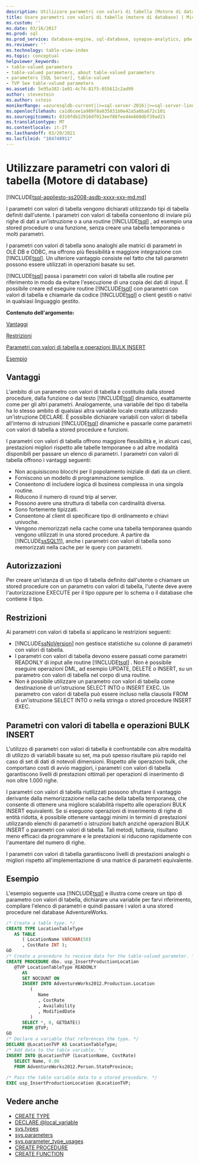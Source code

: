 ```yaml
---
description: Utilizzare parametri con valori di tabella (Motore di database)
title: Usare parametri con valori di tabella (motore di database) | Microsoft Docs
ms.custom: ''
ms.date: 03/16/2017
ms.prod: sql
ms.prod_service: database-engine, sql-database, synapse-analytics, pdw
ms.reviewer: ''
ms.technology: table-view-index
ms.topic: conceptual
helpviewer_keywords:
- table-valued parameters
- table-valued parameters, about table-valued parameters
- parameters [SQL Server], table-valued
- TVP See table-valued parameters
ms.assetid: 5e95a382-1e01-4c74-81f5-055612c2ad99
author: stevestein
ms.author: sstein
monikerRange: =azuresqldb-current||>=sql-server-2016||>=sql-server-linux-2017||=azuresqldb-mi-current
ms.openlocfilehash: ca1d6cee1a989f8a035831b0e42a5a6ba672c101
ms.sourcegitcommit: 0310fdb22916df013eef86fee44e660dbf39ad21
ms.translationtype: MT
ms.contentlocale: it-IT
ms.lasthandoff: 03/20/2021
ms.locfileid: "104748911"
---
```

# <a name="use-table-valued-parameters-database-engine"></a>Utilizzare parametri con valori di tabella (Motore di database)

[!INCLUDE[tsql-appliesto-ss2008-asdb-xxxx-xxx-md.md](../../includes/tsql-appliesto-ss2008-asdb-xxxx-xxx-md.md)]

I parametri con valori di tabella vengono dichiarati utilizzando tipi di tabella definiti dall'utente. I parametri con valori di tabella consentono di inviare più righe di dati a un'istruzione o a una routine [!INCLUDE[tsql](../../includes/tsql-md.md)] , ad esempio una stored procedure o una funzione, senza creare una tabella temporanea o molti parametri.

I parametri con valori di tabella sono analoghi alle matrici di parametri in OLE DB e ODBC, ma offrono più flessibilità e maggiore integrazione con [!INCLUDE[tsql](../../includes/tsql-md.md)]. Un ulteriore vantaggio consiste nel fatto che tali parametri possono essere utilizzati in operazioni basate su set.

[!INCLUDE[tsql](../../includes/tsql-md.md)] passa i parametri con valori di tabella alle routine per riferimento in modo da evitare l'esecuzione di una copia dei dati di input. È possibile creare ed eseguire routine [!INCLUDE[tsql](../../includes/tsql-md.md)] con parametri con valori di tabella e chiamarle da codice [!INCLUDE[tsql](../../includes/tsql-md.md)] o client gestiti o nativi in qualsiasi linguaggio gestito.

 **Contenuto dell'argomento:**

[Vantaggi](#Benefits)

[Restrizioni](#Restrictions)

[Parametri con valori di tabella  e operazioni BULK INSERT](#BulkInsert)

[Esempio](#Example)

## <a name="benefits"></a><a name="Benefits"></a> Vantaggi

L'ambito di un parametro con valori di tabella è costituito dalla stored procedure, dalla funzione o dal testo [!INCLUDE[tsql](../../includes/tsql-md.md)] dinamico, esattamente come per gli altri parametri. Analogamente, una variabile del tipo di tabella ha lo stesso ambito di qualsiasi altra variabile locale creata utilizzando un'istruzione DECLARE. È possibile dichiarare variabili con valori di tabella all'interno di istruzioni [!INCLUDE[tsql](../../includes/tsql-md.md)] dinamiche e passarle come parametri con valori di tabella a stored procedure e funzioni.

I parametri con valori di tabella offrono maggiore flessibilità e, in alcuni casi, prestazioni migliori rispetto alle tabelle temporanee o ad altre modalità disponibili per passare un elenco di parametri. I parametri con valori di tabella offrono i vantaggi seguenti:

- Non acquisiscono blocchi per il popolamento iniziale di dati da un client.
- Forniscono un modello di programmazione semplice.
- Consentono di includere logica di business complessa in una singola routine.
- Riducono il numero di round trip al server.
- Possono avere una struttura di tabella con cardinalità diversa.
- Sono fortemente tipizzati.
- Consentono al client di specificare tipo di ordinamento e chiavi univoche.
- Vengono memorizzati nella cache come una tabella temporanea quando vengono utilizzati in una stored procedure. A partire da [!INCLUDE[ssSQL11](../../includes/sssql11-md.md)], anche i parametri con valori di tabella sono memorizzati nella cache per le query con parametri.

## <a name="permissions"></a><a name="Permissions"></a> Autorizzazioni
Per creare un'istanza di un tipo di tabella definito dall'utente o chiamare un stored procedure con un parametro con valori di tabella, l'utente deve avere l'autorizzazione EXECUTE per il tipo oppure per lo schema o il database che contiene il tipo.

## <a name="restrictions"></a><a name="Restrictions"></a> Restrizioni

Ai parametri con valori di tabella si applicano le restrizioni seguenti:

- [!INCLUDE[ssNoVersion](../../includes/ssnoversion-md.md)] non gestisce statistiche su colonne di parametri con valori di tabella.
- I parametri con valori di tabella devono essere passati come parametri READONLY di input alle routine [!INCLUDE[tsql](../../includes/tsql-md.md)] . Non è possibile eseguire operazioni DML, ad esempio UPDATE, DELETE o INSERT, su un parametro con valori di tabella nel corpo di una routine.
- Non è possibile utilizzare un parametro con valori di tabella come destinazione di un'istruzione SELECT INTO o INSERT EXEC. Un parametro con valori di tabella può essere incluso nella clausola FROM di un'istruzione SELECT INTO o nella stringa o stored procedure INSERT EXEC.

## <a name="table-valued-parameters-vs-bulk-insert-operations"></a><a name="BulkInsert"></a> Parametri con valori di tabella e operazioni BULK INSERT

L'utilizzo di parametri con valori di tabella è confrontabile con altre modalità di utilizzo di variabili basate su set, ma può spesso risultare più rapido nel caso di set di dati di notevoli dimensioni. Rispetto alle operazioni bulk, che comportano costi di avvio maggiori, i parametri con valori di tabella garantiscono livelli di prestazioni ottimali per operazioni di inserimento di non oltre 1.000 righe.

I parametri con valori di tabella riutilizzati possono sfruttare il vantaggio derivante dalla memorizzazione nella cache della tabella temporanea, che consente di ottenere una migliore scalabilità rispetto alle operazioni BULK INSERT equivalenti. Se si eseguono operazioni di inserimento di righe di entità ridotta, è possibile ottenere vantaggi minimi in termini di prestazioni utilizzando elenchi di parametri o istruzioni batch anziché operazioni BULK INSERT o parametri con valori di tabella. Tali metodi, tuttavia, risultano meno efficaci da programmare e le prestazioni si riducono rapidamente con l'aumentare del numero di righe.

I parametri con valori di tabella garantiscono livelli di prestazioni analoghi o migliori rispetto all'implementazione di una matrice di parametri equivalente.

## <a name="example"></a><a name="Example"></a>Esempio

L'esempio seguente usa [!INCLUDE[tsql](../../includes/tsql-md.md)] e illustra come creare un tipo di parametro con valori di tabella, dichiarare una variabile per farvi riferimento, compilare l'elenco di parametri e quindi passare i valori a una stored procedure nel database AdventureWorks.

```sql
/* Create a table type. */
CREATE TYPE LocationTableType 
   AS TABLE
      ( LocationName VARCHAR(50)
      , CostRate INT );
GO
/* Create a procedure to receive data for the table-valued parameter. */
CREATE PROCEDURE dbo. usp_InsertProductionLocation
   @TVP LocationTableType READONLY
      AS
      SET NOCOUNT ON
      INSERT INTO AdventureWorks2012.Production.Location
         (
            Name
            , CostRate
            , Availability
            , ModifiedDate
         )
      SELECT *, 0, GETDATE()
      FROM @TVP;
GO
/* Declare a variable that references the type. */
DECLARE @LocationTVP AS LocationTableType;
/* Add data to the table variable. */
INSERT INTO @LocationTVP (LocationName, CostRate)
   SELECT Name, 0.00
   FROM AdventureWorks2012.Person.StateProvince;
  
/* Pass the table variable data to a stored procedure. */
EXEC usp_InsertProductionLocation @LocationTVP;
```

## <a name="see-also"></a>Vedere anche

- [CREATE TYPE](../../t-sql/statements/create-type-transact-sql.md)
- [DECLARE @local_variable](../../t-sql/language-elements/declare-local-variable-transact-sql.md)
- [sys.types](../../relational-databases/system-catalog-views/sys-types-transact-sql.md)
- [sys.parameters](../../relational-databases/system-catalog-views/sys-parameters-transact-sql.md)
- [sys.parameter_type_usages](../../relational-databases/system-catalog-views/sys-parameter-type-usages-transact-sql.md)
- [CREATE PROCEDURE](../../t-sql/statements/create-procedure-transact-sql.md)
- [CREATE FUNCTION](../../t-sql/statements/create-function-transact-sql.md)  
